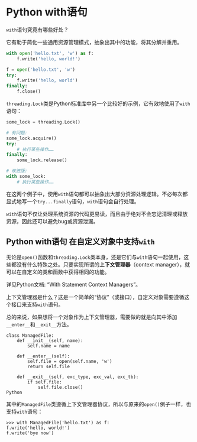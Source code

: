 # Python with语句

`with`语句究竟有哪些好处？

它有助于简化一些通用资源管理模式，抽象出其中的功能，将其分解并重用。



```python
with open('hello.txt', 'w') as f:
    f.write('hello, world!')
```

```python
f = open('hello.txt', 'w')
try:
    f.write('hello, world')
finally:
    f.close()
```



`threading.Lock`类是Python标准库中另一个比较好的示例，它有效地使用了`with`语句：



```python
some_lock = threading.Lock()

# 有问题:
some_lock.acquire()
try:
    # 执行某些操作……
finally:
    some_lock.release()

# 改进版:
with some_lock:
    # 执行某些操作……

```

在这两个例子中，使用`with`语句都可以抽象出大部分资源处理逻辑。不必每次都显式地写一个`try...finally`语句，`with`语句会自行处理。



`with`语句不仅让处理系统资源的代码更易读，而且由于绝对不会忘记清理或释放资源，因此还可以避免bug或资源泄漏。



## Python with语句 在自定义对象中支持`with`

无论是`open()`函数和`threading.Lock`类本身，还是它们与`with`语句一起使用，这些都没有什么特殊之处。只要实现所谓的**上下文管理器**（context manager），就可以在自定义的类和函数中获得相同的功能。



详见Python文档: “With Statement Context Managers”。



上下文管理器是什么？这是一个简单的“协议”（或接口），自定义对象需要遵循这个接口来支持`with`语句。

总的来说，如果想将一个对象作为上下文管理器，需要做的就是向其中添加`__enter__`和`__exit__`方法。



```
class ManagedFile:
    def __init__(self, name):
        self.name = name

    def __enter__(self):
        self.file = open(self.name, 'w')
        return self.file

    def __exit__(self, exc_type, exc_val, exc_tb):
        if self.file:
            self.file.close()
Python

```

其中的`ManagedFile`类遵循上下文管理器协议，所以与原来的`open()`例子一样，也支持`with`语句：

```
>>> with ManagedFile('hello.txt') as f:
f.write('hello, world!')
f.write('bye now')
```

